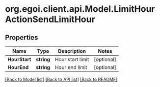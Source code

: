# org.egoi.client.api.Model.LimitHourActionSendLimitHour
## Properties

Name | Type | Description | Notes
------------ | ------------- | ------------- | -------------
**HourStart** | **string** | Hour start limit | [optional] 
**HourEnd** | **string** | Hour end limit | [optional] 

[[Back to Model list]](../README.md#documentation-for-models) [[Back to API list]](../README.md#documentation-for-api-endpoints) [[Back to README]](../README.md)

